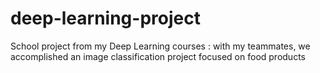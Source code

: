 # deep-learning-project
School project from my Deep Learning courses : with my teammates, we accomplished an image classification project focused on food products

